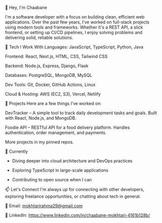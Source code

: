 👋 Hey, I'm Chaabane

I'm a software developer with a focus on building clean, efficient web applications. Over the past few years, I’ve worked on full-stack projects using modern tools and frameworks. Whether it's a REST API, a slick frontend, or setting up CI/CD pipelines, I enjoy solving problems and delivering solid, reliable solutions.

🔧 Tech I Work With
Languages: JavaScript, TypeScript, Python, Java

Frontend: React, Next.js, HTML, CSS, Tailwind CSS

Backend: Node.js, Express, Django, Flask

Databases: PostgreSQL, MongoDB, MySQL

Dev Tools: Git, Docker, GitHub Actions, Linux

Cloud & Hosting: AWS (EC2, S3), Vercel, Netlify

🚀 Projects
Here are a few things I’ve worked on:

DevTracker – A simple tool to track daily development tasks and goals. Built with React, Node.js, and MongoDB.

Foodie API – RESTful API for a food delivery platform. Handles authentication, order management, and payments.

More projects in my pinned repos.

🌱 Currently
-  Diving deeper into cloud architecture and DevOps practices

-  Exploring TypeScript in large-scale applications

-  Contributing to open source when I can

📫 Let's Connect
I'm always up for connecting with other developers, exploring freelance opportunities, or chatting about tech in general.

📧 Email: mokhtarirahma29@gmail.com

💼 LinkedIn: https://www.linkedin.com/in/chaabane-mokhtari-4161b128b/



